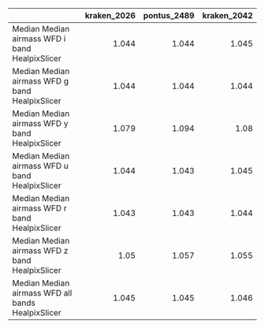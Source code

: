 |                                                   |   kraken_2026 |   pontus_2489 |   kraken_2042 |
|:--------------------------------------------------|--------------:|--------------:|--------------:|
| Median Median airmass WFD i band HealpixSlicer    |         1.044 |         1.044 |         1.045 |
| Median Median airmass WFD g band HealpixSlicer    |         1.044 |         1.044 |         1.044 |
| Median Median airmass WFD y band HealpixSlicer    |         1.079 |         1.094 |         1.08  |
| Median Median airmass WFD u band HealpixSlicer    |         1.044 |         1.043 |         1.045 |
| Median Median airmass WFD r band HealpixSlicer    |         1.043 |         1.043 |         1.044 |
| Median Median airmass WFD z band HealpixSlicer    |         1.05  |         1.057 |         1.055 |
| Median Median airmass WFD all bands HealpixSlicer |         1.045 |         1.045 |         1.046 |
